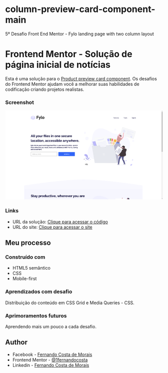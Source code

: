 # column-preview-card-component-main
5º Desafio Front End Mentor - Fylo landing page with two column layout

# Frontend Mentor - Solução de página inicial de notícias

Esta é uma solução para o [Product preview card component](https://www.frontendmentor.io/challenges/fylo-landing-page-with-two-column-layout-5ca5ef041e82137ec91a50f5/hub/fylo-landing-page-with-two-column-layout-wVhsJ_CTTS). Os desafios do Frontend Mentor ajudam você a melhorar suas habilidades de codificação criando projetos realistas. 

### Screenshot

![Screenshot](https://github.com/1fernandocosta/front-end-mentor-desafio-05/blob/main/src/images/screenshot.png)

### Links

- URL da solução: [Clique para acessar o código](https://github.com/1fernandocosta/front-end-mentor-desafio-05)
- URL do site: [Clique para acessar o site](https://1fernandocosta.github.io/front-end-mentor-desafio-05)

## Meu processo

### Construído com

- HTML5 semântico
- CSS
- Mobile-first

### Aprendizados com desafio

Distribuição do conteúdo em CSS Grid e Media Queries - CSS.

### Aprimoramentos futuros

Aprendendo mais um pouco a cada desafio.

## Author

- Facebook - [Fernando Costa de Morais](https://www.fb.com/1fernandocosta)
- Frontend Mentor - [@1fernandocosta](https://www.frontendmentor.io/profile/1fernandocosta)
- Linkedin - [Fernando Costa de Morais](https://www.linkedin.com/in/fernandocostademorais)
